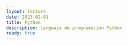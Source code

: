 ```yaml
---
layout: lecture
date: 2023-02-01
title: Python
description: Lenguaje de programación Python
ready: true
---
```


